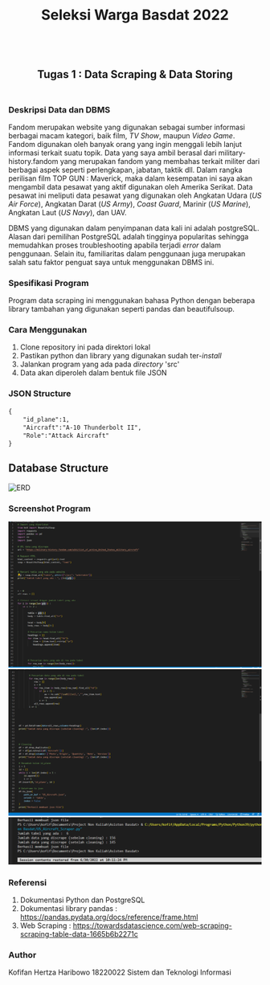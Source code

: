 <h1 align="center">
  <br>
  Seleksi Warga Basdat 2022
  <br>
  <br>
</h1>

<h2 align="center">
  <br>
  Tugas 1 : Data Scraping & Data Storing
  <br>
  <br>
</h2>

### Deskripsi Data dan DBMS

Fandom merupakan website yang digunakan sebagai sumber informasi berbagai macam kategori, baik film, *TV Show*, maupun *Video Game*. Fandom digunakan oleh banyak orang yang ingin menggali lebih lanjut informasi terkait suatu topik. Data yang saya ambil berasal dari military-history.fandom yang merupakan fandom yang membahas terkait militer dari berbagai aspek seperti perlengkapan, jabatan, taktik dll. Dalam rangka perilisan film TOP GUN : Maverick, maka dalam kesempatan ini saya akan mengambil data pesawat yang aktif digunakan oleh Amerika Serikat. Data pesawat ini meliputi data pesawat yang digunakan oleh Angkatan Udara (*US Air Force*), Angkatan Darat (*US Army*), *Coast Guard*, Marinir (*US Marine*), Angkatan Laut (*US Navy*), dan UAV.

DBMS yang digunakan dalam penyimpanan data kali ini adalah postgreSQL. Alasan dari pemilihan PostgreSQL adalah tingginya popularitas sehingga memudahkan proses troubleshooting apabila terjadi *error* dalam penggunaan. Selain itu, familiaritas dalam penggunaan juga merupakan salah satu faktor penguat saya untuk menggunakan DBMS ini.

### Spesifikasi Program

Program data scraping ini menggunakan bahasa Python dengan beberapa library tambahan yang digunakan seperti pandas dan beautifulsoup.

### Cara Menggunakan

1. Clone repository ini pada direktori lokal
2. Pastikan python dan library yang digunakan sudah ter-*install*
3. Jalankan program yang ada pada *directory* 'src'
4. Data akan diperoleh dalam bentuk file JSON

### JSON Structure
```
{
    "id_plane":1,
    "Aircraft":"A-10 Thunderbolt II",
    "Role":"Attack Aircraft"
}
```

## Database Structure
![ERD](https://github.com/kofifanhertza/Seleksi-2022-Tugas-1/tree/main/Data%20Storing/design/ERD.png)

### Screenshot Program
![SS Program 1](https://github.com/kofifanhertza/Seleksi-2022-Tugas-1/blob/main/Data%20Scraping/screenshot/SS%20Program%201.png)
![SS Program 2](https://github.com/kofifanhertza/Seleksi-2022-Tugas-1/blob/main/Data%20Scraping/screenshot/SS%20Program%202.png)
![SS Hasil](https://github.com/kofifanhertza/Seleksi-2022-Tugas-1/blob/main/Data%20Scraping/screenshot/SS%20Hasil.png)


### Referensi
1. Dokumentasi Python dan PostgreSQL
2. Dokumentasi library pandas : https://pandas.pydata.org/docs/reference/frame.html
3. Web Scraping : https://towardsdatascience.com/web-scraping-scraping-table-data-1665b6b2271c

### Author
Kofifan Hertza Haribowo
18220022
Sistem dan Teknologi Informasi
